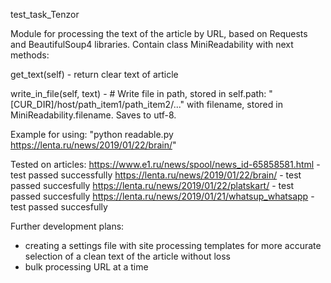 test_task_Tenzor

Module for processing the text of the article by URL, based on Requests and BeautifulSoup4 libraries.
Contain class MiniReadability with next methods:

get_text(self) - return clear text of article

write_in_file(self, text) - # Write file in path, stored in self.path:
"[CUR_DIR]/host/path_item1/path_item2/..." with filename, stored in
MiniReadability.filename. Saves to utf-8.


Example for using: "python readable.py https://lenta.ru/news/2019/01/22/brain/"


Tested on articles:
https://www.e1.ru/news/spool/news_id-65858581.html - test passed successfully
https://lenta.ru/news/2019/01/22/brain/ - test passed succesfully
https://lenta.ru/news/2019/01/22/platskart/ - test passed succesfully
https://lenta.ru/news/2019/01/21/whatsup_whatsapp - test passed succesfully


Further development plans:
- creating a settings file with site processing templates for more accurate
  selection of a clean text of the article without loss
- bulk processing URL at a time
